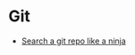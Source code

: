 # Git
- [Search a git repo like a ninja](http://travisjeffery.com/b/2012/02/search-a-git-repo-like-a-ninja/)

